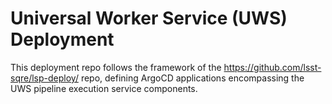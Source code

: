 Universal Worker Service (UWS) Deployment
==================================================

This deployment repo follows the framework of the https://github.com/lsst-sqre/lsp-deploy/ repo, defining ArgoCD applications encompassing the UWS pipeline execution service components.